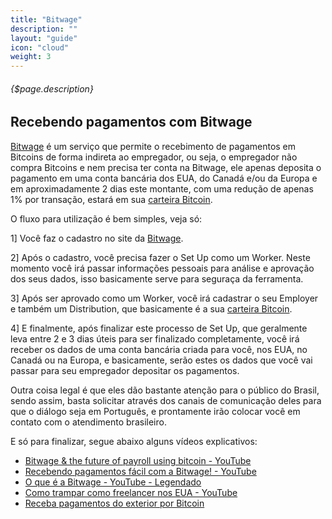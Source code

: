 ```yaml
---
title: "Bitwage"
description: ""
layout: "guide"
icon: "cloud"
weight: 3
---
```


###### {$page.description}

<article id="1">

## Recebendo pagamentos com Bitwage

[Bitwage](https://www.bitwage.com/referral/XZUSDRB366TE) é um serviço que permite o recebimento de pagamentos em Bitcoins de forma indireta ao empregador, ou seja, o empregador não compra Bitcoins e nem precisa ter conta na Bitwage, ele apenas deposita o pagamento em uma conta bancária dos EUA, do Canadá e/ou da Europa e em aproximadamente 2 dias este montante, com uma redução de apenas 1% por transação, estará em sua [carteira Bitcoin](#bitcoins).

O fluxo para utilização é bem simples, veja só:

1] Você faz o cadastro no site da [Bitwage](https://www.bitwage.com/referral/XZUSDRB366TE).

2] Após o cadastro, você precisa fazer o Set Up como um Worker. Neste momento você irá passar informações pessoais para análise e aprovação dos seus dados, isso basicamente serve para seguraça da ferramenta.

3] Após ser aprovado como um Worker, você irá cadastrar o seu Employer e também um Distribution, que basicamente é a sua [carteira Bitcoin](#bitcoins).

4] E finalmente, após finalizar este processo de Set Up, que geralmente leva entre 2 e 3 dias úteis para ser finalizado completamente, você irá receber os dados de uma conta bancária criada para você, nos EUA, no Canadá ou na Europa, e basicamente, serão estes os dados que você vai passar para seu empregador depositar os pagamentos.

Outra coisa legal é que eles dão bastante atenção para o público do Brasil, sendo assim, basta solicitar através dos canais de comunicação deles para que o diálogo seja em Português, e prontamente irão colocar você em contato com o atendimento brasileiro.

E só para finalizar, segue abaixo alguns vídeos explicativos:

* [Bitwage & the future of payroll using bitcoin - YouTube](https://www.youtube.com/watch?v=_JqTHW7X13Q)
* [Recebendo pagamentos fácil com a Bitwage! - YouTube](https://www.youtube.com/watch?v=2ln6AiLrUjo)
* [O que é a Bitwage - YouTube - Legendado](https://www.youtube.com/watch?v=VqepklppjUU)
* [Como trampar como freelancer nos EUA - YouTube](https://www.youtube.com/watch?v=0v3Oe7spihs)
* [Receba pagamentos do exterior por Bitcoin](https://www.youtube.com/watch?v=fxP0lc42xIY)

</article>
